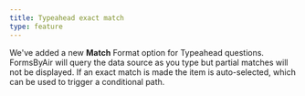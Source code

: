 ```yaml
---
title: Typeahead exact match
type: feature
---
```


We've added a new **Match** Format option for Typeahead questions. FormsByAir will query the data source as you type but partial matches will not be displayed. If an exact match is made the item is auto-selected, which can be used to trigger a conditional path.